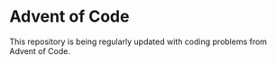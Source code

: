 # Advent of Code

This repository is being regularly updated with coding problems from Advent of Code.